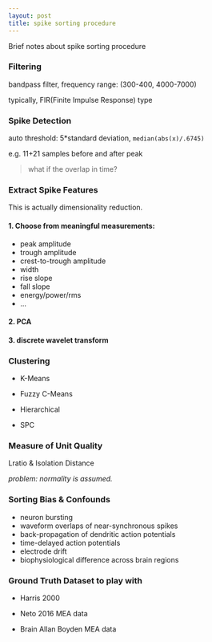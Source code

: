 ```yaml
---
layout: post
title: spike sorting procedure
---
```


Brief notes about spike sorting procedure



### Filtering

bandpass filter, frequency range: (300-400, 4000-7000)

typically, FIR(Finite Impulse Response) type



### Spike Detection

auto threshold: 5*standard deviation, `median(abs(x)/.6745) `

e.g. 11+21 samples before and after peak 

> what if the overlap in time?



### Extract Spike Features 

This is actually dimensionality reduction.

#### 1. Choose from meaningful measurements:

- peak amplitude
- trough amplitude
- crest-to-trough amplitude
- width
- rise slope
- fall slope
- energy/power/rms
- ...



#### 2. PCA

#### 3. discrete wavelet transform



### Clustering

- K-Means

- Fuzzy C-Means

- Hierarchical

- SPC



### Measure of Unit Quality

Lratio & Isolation Distance

*problem: normality is assumed.*



### Sorting Bias & Confounds

- neuron bursting 
- waveform overlaps of near-synchronous spikes
- back-propagation of dendritic action potentials 
- time-delayed action potentials
- electrode drift
- biophysiological difference across brain regions



### Ground Truth Dataset to play with

- Harris 2000

- Neto 2016 MEA data

- Brain Allan Boyden MEA data